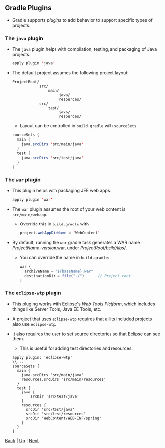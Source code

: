 ## Gradle Plugins

* Gradle supports *plugins* to add behavior to support specific types of projects.

### The `java` plugin

* The `java` plugin helps with compilation, testing, and packaging of Java projects.

  ```java
  apply plugin 'java'
  ```

* The default project assumes the following project layout:

  ```
  ProjectRoot/
              src/
                  main/
                       java/
                       resources/
              src/
                  test/
                       java/
                       resources/
  ```

  * Layout can be controlled in `build.gradle` with `sourceSets`.

  ```java
  sourceSets {
    main {
      java.srcDirs 'src/main/java'
    }
    test {
      java.srcDirs 'src/test/java'
    }
  }
  ```

### The `war` plugin

* This plugin helps with packaging JEE web apps.

  ```java
  apply plugin 'war'
  ```

* The `war` plugin assumes the root of your web content is `src/main/webapp`.

  * Override this in `build.gradle` with 

    ```java
    project.webAppDirName = 'WebContent'
    ```

* By default, running the `war` gradle task generates a WAR name _ProjectName_-_version_.war, under _ProjectRoot/build/libs/_.

  * You can override the name in `build.gradle`:

    ```js
    war {
      archiveName = "${baseName}.war"
      destinationDir = file("./")      // Project root
    }
    ```

### The `eclipse-wtp` plugin

* This pluging works with Eclipse's _Web Tools Platform_, which includes things like Server Tools, Java EE Tools, etc.

* A project that uses `eclipse-wtp` requires that all its included projects also use `eclipse-wtp`.

* It also requires the user to set source directories so that Eclipse can see them.

  * This is useful for adding test directories and resources.

  ```
  apply plugin: 'eclipse-wtp'
  \\...
  sourceSets {
    main {
      java.srcDirs 'src/main/java'
      resources.srcDirs 'src/main/resources'
    }
    test {
      java {
  		  srcDir 'src/test/java'
  	  }
      resources {
        srcDir 'src/test/java'
        srcDir 'src/test/resources'
        srcDir 'WebContent/WEB-INF/spring'
      }
    }
  }
  ```

[Back](02_gradleConfig.md) | [Up](../README.md) | [Next](04_gradleProjects.md)
